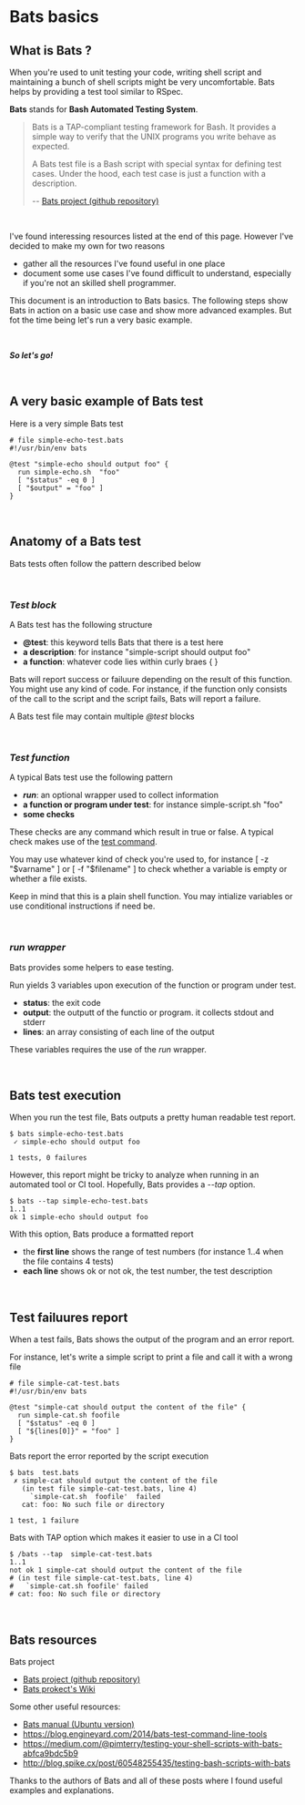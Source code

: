# Bats basics


## What is Bats ?

When you're used to unit testing your code, writing shell script and maintaining a bunch of shell scripts might be very uncomfortable. Bats helps by providing a test tool similar to RSpec.


**Bats** stands for **Bash Automated Testing System**.

> Bats is a TAP-compliant testing framework for Bash. It provides a simple way to verify that the UNIX programs you write behave as expected.
>
>A Bats test file is a Bash script with special syntax for defining test cases. Under the hood, each test case is just a function with a description.
>
>-- [Bats project (github repository)](https://github.com/sstephenson/bats)

<br>

I've found interessing resources listed at the end of this page. However I've decided to make my own for two reasons

- gather all the resources I've found useful in one place
- document some use cases I've found difficult to understand, especially if you're not an skilled shell programmer.


This document is an introduction to Bats basics. The following steps show Bats in action on a basic use case and show more advanced examples. But fot the time being let's run a very basic example.

<br>

**_So let's go!_**
<br>

<br>

## A very basic example of Bats test

Here is a very simple Bats test


```
# file simple-echo-test.bats
#!/usr/bin/env bats

@test "simple-echo should output foo" {
  run simple-echo.sh  "foo"
  [ "$status" -eq 0 ]
  [ "$output" = "foo" ]
}
```

<br>

## Anatomy of a Bats test

Bats tests often follow the  pattern described below

<br>

### **_Test block_**


A Bats test has the following structure

- **@test**: this keyword tells Bats that there is a test here
- **a description**: for instance "simple-script should output foo"
- **a function**: whatever code lies within curly braes { }

Bats will report success or failuure depending on the result of this function. You might use any kind of code. For instance, if the function only consists of the call to the script and the script fails, Bats will report a failure.

A Bats test file may contain multiple _@test_ blocks

<br>

### **_Test function_**

A typical Bats test use the following pattern

- **_run_**: an optional wrapper used to collect information
- **a function or program under test**: for instance simple-script.sh  "foo"
- **some checks**

These checks are any command which result in true or false.
A typical check makes use of the [test command](http://manpages.ubuntu.com/manpages/xenial/man1/test.1.html).

You may use whatever kind of check you're used to, for instance [ -z "$varname" ] or [ -f "$filename" ] to check whether a variable is empty or whether a file exists.

Keep in mind that this is a plain shell function. You may intialize variables or use conditional instructions if need be.

<br>

### **_run wrapper_**

Bats provides some helpers to ease testing.

Run yields 3 variables upon execution of the function or program under test.

- **status**: the exit code
- **output**: the outputt of the functio or program. it collects stdout and stderr
- **lines**: an array consisting of each line of the output

These variables requires the use of the _run_ wrapper.

<br>

## Bats test execution

When you run the test file, Bats outputs a pretty human readable test report.


```
$ bats simple-echo-test.bats
 ✓ simple-echo should output foo

1 tests, 0 failures
```


However, this report might be tricky to analyze when running in an automated tool or CI tool. Hopefully, Bats provides a _--tap_ option.

```
$ bats --tap simple-echo-test.bats
1..1
ok 1 simple-echo should output foo
```

With this option, Bats produce a formatted report

- the **first line** shows the range of test numbers (for instance 1..4 when the file contains 4 tests)
- **each line** shows ok or not ok, the test number, the test description


<br>

## Test failuures report


When a test fails, Bats shows the output of the program and an error report.


For instance, let's write a simple script to print a file and call it with a wrong file


```
# file simple-cat-test.bats
#!/usr/bin/env bats

@test "simple-cat should output the content of the file" {
  run simple-cat.sh foofile
  [ "$status" -eq 0 ]
  [ "${lines[0]}" = "foo" ]
}

```

Bats report the error reported by the script execution


```
$ bats  test.bats
 ✗ simple-cat should output the content of the file
   (in test file simple-cat-test.bats, line 4)
     `simple-cat.sh  foofile'  failed
   cat: foo: No such file or directory

1 test, 1 failure
```


Bats with TAP option which makes it easier to use in a CI tool

```
$ /bats --tap  simple-cat-test.bats
1..1
not ok 1 simple-cat should output the content of the file
# (in test file simple-cat-test.bats, line 4)
#   `simple-cat.sh foofile' failed
# cat: foo: No such file or directory
```

<br>

## Bats resources

Bats project
- [Bats project (github repository)](https://github.com/sstephenson/bats)
- [Bats prokect's Wiki](https://github.com/sstephenson/bats/wiki)

Some other useful resources:

- [Bats manual (Ubuntu version)](http://manpages.ubuntu.com/manpages/yakkety/man7/bats.7.html)
- https://blog.engineyard.com/2014/bats-test-command-line-tools
- https://medium.com/@pimterry/testing-your-shell-scripts-with-bats-abfca9bdc5b9
- http://blog.spike.cx/post/60548255435/testing-bash-scripts-with-bats

Thanks to the authors of Bats and all of these posts where I found useful examples and explanations.


